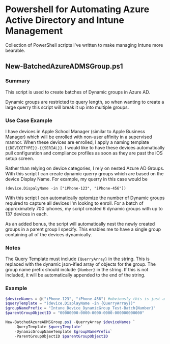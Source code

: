 # Powershell for Automating Azure Active Directory and Intune Management
Collection of PowerShell scripts I've written to make managing Intune more bearable.

## New-BatchedAzureADMSGroup.ps1
### Summary
This script is used to create batches of Dynamic groups in Azure AD. 

Dynamic groups are restricted to query length, so when wanting to create a 
large querry this script will break it up into multiple groups.

### Use Case Example
I have devices in Apple School Manager (similar to Apple Business Manager) which will be enrolled with non-user 
affinity in a supervised mannor. When these devices are enrolled, I apply a naming template 
```{{DEVICETYPE}}-{{SERIAL}}```. I would like to have these devices automatically pull configuration and compliance 
profiles as soon as they are past the iOS setup screen.

Rather than relying on device categories, I rely on nested Azure AD Groups. With this script I can create dynamic 
querry groups which are based on the device Display Name. For example, my querry in this case would be

```(device.DispalyName -in ["iPhone-123", "iPhone-456"])```

With this script I can automatically optomize the number of Dynamic groups required to capture all devices I'm looking 
to enroll. For a batch of approximately 700 iphones, my script created 6 dynamic groups with up to 137 devices in each.

As an added bonus, the script will automatically nest the newly created groups in a parent group I specify. This 
enables me to have a single group containing all of the devices dynamically.

### Notes
The Query Template must include ```{QuerryArray}``` in the string. This is replaced with the dynamic json-ified array 
of objects for the group.
The group name prefix should include ```{Number}``` in the string. If this is not included, it will be automatically 
appended to the end of the string.

### Example
```powershell
$deviceNames = @("iPhone-123", "iPhone-456") #obviously this is just a test list
$queryTemplate = "(device.DisplayName -in {QuerryArray})"
$groupNamePrefix = "Intune_Device_DynamicGroup_Test-Batch{Number}"
$parentGroupObjectID = "00000000-0000-0000-0000-000000000000"

New-BatchedAzureADMSGroup.ps1 -QuerryArray $deviceNames `
    -QueryTemplate $queryTemplate`
    -DynamicGroupNameTemplate $groupNamePrefix`
    -ParentGroupObjectID $parentGroupObjectID
```